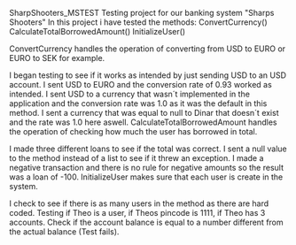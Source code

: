 SharpShooters_MSTEST
Testing project for our banking system "Sharps Shooters" In this project i have tested the methods: ConvertCurrency() CalculateTotalBorrowedAmount() InitializeUser()

ConvertCurrency handles the operation of converting from USD to EURO or EURO to SEK for example.

I began testing to see if it works as intended by just sending USD to an USD account.
I sent USD to EURO and the conversion rate of 0.93 worked as intended.
I sent USD to a currency that wasn´t implemented in the application and the conversion rate was 1.0 as it was the default in this method.
I sent a currency that was equal to null to Dinar that doesn´t exist and the rate was 1.0 here aswell.
CalculateTotalBorrowedAmount handles the operation of checking how much the user has borrowed in total.

I made three different loans to see if the total was correct.
I sent a null value to the method instead of a list to see if it threw an exception.
I made a negative transaction and there is no rule for negative amounts so the result was a loan of -100.
InitializeUser makes sure that each user is create in the system.

I check to see if there is as many users in the method as there are hard coded.
Testing if Theo is a user, if Theos pincode is 1111, if Theo has 3 accounts. Check if the account balance is equal to a number different from the actual balance (Test fails).
